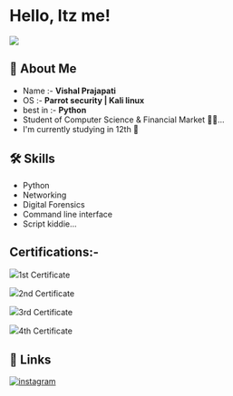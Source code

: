 # Hello, Itz me! 
![](https://github.com/codeXparadise/AboutMe/myphoto.jpg) 
## 🚀 About Me
* Name  :-  <strong>Vishal Prajapati</strong>
* OS  :-  <strong>Parrot security | Kali linux</strong>
* best in  :-  <strong>Python</strong>
* Student of Computer Science & Financial Market 👨‍💻...
* I'm currently studying in 12th 🤞

## 🛠 Skills

* Python
* Networking
* Digital Forensics
* Command line interface
* Script kiddie... 

## Certifications:-
![](https://github.com/codeXparadise/AboutMe/blob/codeXparadise/MyCertifications/EHE.png)1st Certificate

![](https://github.com/codeXparadise/AboutMe/blob/codeXparadise/MyCertifications/Hacking_for_beginner.png)2nd Certificate

![](https://github.com/codeXparadise/AboutMe/blob/codeXparadise/MyCertifications/CCNA.png)3rd Certificate

![](https://github.com/codeXparadise/AboutMe/blob/codeXparadise/MyCertifications/DFE.png)4th Certificate
## 🔗 Links
[![instagram](https://img.shields.io/badge/My%20Instagram%20Account-000?style=for-the-badge&logo=ko-&logoColor=red)](https://www.instagram.com/mr__nobody__23/) 

